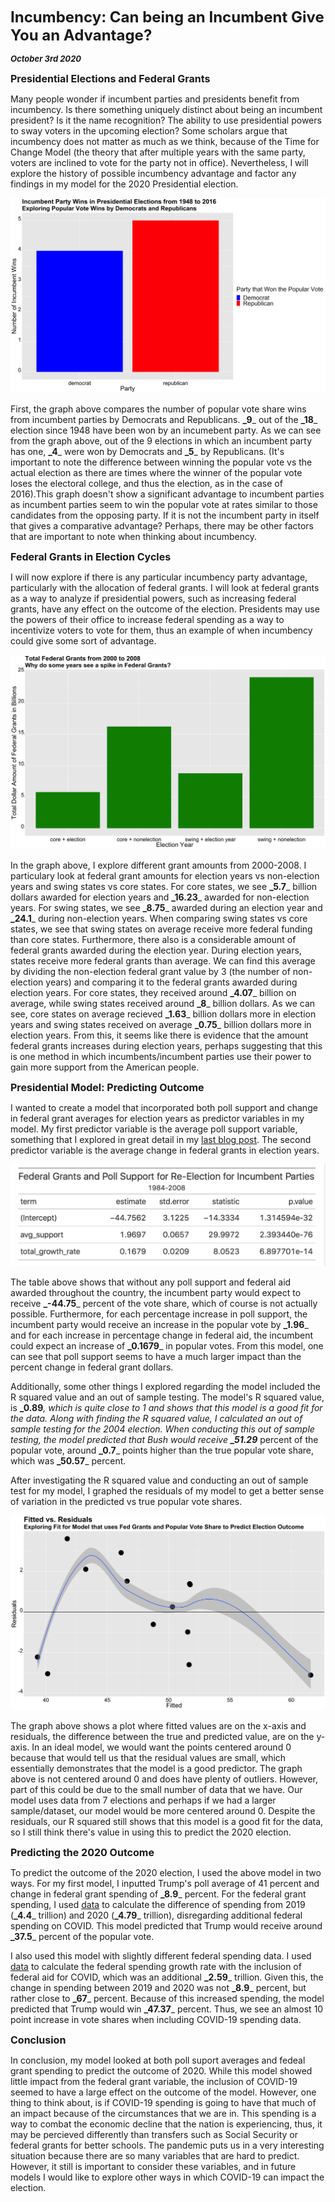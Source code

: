 **<font size="5"> Incumbency: Can being an Incumbent Give You an Advantage? </font>**

_**<font size="2"> October 3rd 2020 </font>**_



**<font size="3"> Presidential Elections and Federal Grants  </font>**

Many people wonder if incumbent parties and presidents benefit from incumbency. Is there something uniquely distinct about being an incumbent president? Is it the name recognition? The ability to use presidential powers to sway voters in the upcoming election? Some scholars argue that incumbency does not matter as much as we think, because of the Time for Change Model (the theory that after multiple years with the same party, voters are inclined to vote for the party not in office). Nevertheless, I will explore the history of possible incumbency advantage and factor any findings in my model for the 2020 Presidential election.


![Incumbent Federal Grants Historial](incumbent_historical.png)


First, the graph above compares the number of popular vote share wins from incumbent parties by Democrats and Republicans. **_9**_ out of the **_18**_ election since 1948 have been won by an incumebent party. As we can see from the graph above, out of the 9 elections in which an incumbent party has one, **_4**_ were won by Democrats and **_5**_ by Republicans. (It's important to note the difference between winning the popular vote vs the actual election as there are times where the winner of the popular vote loses the electoral college, and thus the election, as in the case of 2016).This graph doesn't show a significant advantage to incumbent parties as incumbent parties seem to win the popular vote at rates similar to those candidates from the opposing party. If it is not the incumbent party in itself that gives a comparative advantage? Perhaps, there may be other factors that are important to note when thinking about incumbency.




**<font size="3">  Federal Grants in Election Cycles </font>**



I will now explore if there is any particular incumbency party advantage, particularly with the allocation of federal grants. I will look at federal grants as a way to analyze if presidential powers, such as increasing federal grants, have any effect on the outcome of the election. Presidents may use the powers of their office to increase federal spending as a way to incentivize voters to vote for them, thus an example of when incumbency could give some sort of advantage. 



![Incumbent Federal Grants in Election Cycles](incumbent_grants.png)


In the graph above, I explore different grant amounts from 2000-2008. I particulary look at federal grant amounts for election years vs non-election years and swing states vs core states. For core states, we see **_5.7**_ billion dollars awarded for election years and **_16.23**_ awarded for non-election years. For swing states, we see **_8.75**_ awarded during an election year and **_24.1**_ during non-election years.  When comparing swing states vs core states, we see that swing states on average receive more federal funding than core states. Furthermore, there also is a considerable amount of federal grants awarded during the election year. During election years, states receive more federal grants than average. We can find this average by dividing the non-election federal grant value by 3 (the number of non-election years) and comparing it to the federal grants awarded during election years. For core states, they received  around **_4.07**_ billion on average, while swing states received around **_8**_ billion dollars. As we can see, core states on average recieved **_1.63**_ billion dollars more in election years and swing states received on average **_0.75**_ billion dollars more in election years. From this, it seems like there is evidence that the amount federal grants increases during election years, perhaps suggesting that this is one method in which incumbents/incumbent parties use their power to gain more support from the American people. 



**<font size="3">  Presidential Model: Predicting Outcome </font>**



I wanted to create a model that incorporated both poll support and change in federal grant averages for election years as predictor variables in my model. My first predictor variable is the average poll support variable, something that I explored in great detail in my [last blog post](https://fyohannes.github.io/Data_Elections/Poll.html).  The second predictor variable is the average change in federal grants in election years.


![Incumbency Table](incumbent_table.png)



The table above shows that without any poll support and federal aid awarded throughout the country, the incumbent party would expect to receive **_-44.75**_ percent of the vote share, which of course is not actually possible. Furthermore, for each percentage increase in poll support, the incumbent party would receive an increase in the popular vote by **_1.96**_ and for each increase in percentage change in federal aid, the incumbent could expect an increase of **_0.1679**_ in popular votes. From this model, one can see that poll support seems to have a much larger impact than the percent change in federal grant dollars. 

Additionally, some other things I explored regarding the model included the R squared value and an out of sample testing. The model's R squared value, is **_0.89**_, which is quite close to 1 and shows that this model is a good fit for the data. Along with finding the R squared value, I calculated an out of sample testing for the 2004 election. When conducting this out of sample testing, the model predicted that Bush would receive **_51.29**_ percent of the popular vote, around **_0.7**_ points higher than the true popular vote share, which was **_50.57**_ percent. 

After investigating the R squared value and conducting an out of sample test for my model, I graphed the residuals of my model to get a better sense of variation in the predicted vs true popular vote shares.


![Incumbent Federal Grants Residual Grants](incumbent_residuals.png)



The graph above shows a plot where fitted values are on the x-axis and residuals, the difference between the true and predicted value, are on the y-axis. In an ideal model, we would want the points centered around 0 because that would tell us that the residual values are small, which essentially demonstrates that the model is a good predictor. The graph above is not centered around 0 and does have plenty of outliers. However, part of this could be due to the small number of data that we have. Our model uses data from 7 elections and perhaps if we had a larger sample/dataset, our model would be more centered around 0. Despite the residuals, our R squared still shows that this model is a good fit for the data, so I still think there's value in using this to predict the 2020 election.



**<font size="3">  Predicting the 2020 Outcome </font>**


To predict the outcome of the 2020 election, I used the above model in two ways. For my first model, I inputted Trump's poll average of 41 percent and change in federal grant spending of **_8.9**_ percent. For the federal grant spending, I used [data](https://www.cbo.gov/publication/56324) to calculate the difference of spending from 2019 (**_4.4**_ trillion) and 2020 (**_4.79**_ trillion), disregarding additional federal spending on COVID. This model predicted that Trump would receive around **_37.5**_ percent of the popular vote. 

I also used this model with slightly different federal spending data. I used [data](https://datalab.usaspending.gov/federal-covid-funding/) to calculate the federal spending growth rate with the inclusion of federal aid for COVID, which was an additional **_2.59**_ trillion. Given this, the change in spending between 2019 and 2020 was not **_8.9**_ percent, but rather close to **_67**_ percent. Because of this increased spending, the model predicted that Trump would win **_47.37**_ percent. Thus, we see an almost 10 point increase in vote shares when including COVID-19 spending data. 


**<font size="3">  Conclusion </font>**

In conclusion, my model looked at both poll suport averages and fedeal grant spending to predict the outcome of 2020. While this model showed little impact from the federal grant variable, the inclusion of COVID-19 seemed to have a large effect on the outcome of the model. However, one thing to think about, is if COVID-19 spending is going to have that much of an impact because of the circumstances that we are in. This spending is a way to combat the economic decline that the nation is experiencing, thus, it may be percieved differently than transfers such as Social Security or federal grants for better schools. The pandemic puts us in a very interesting situation because there are so many variables that are hard to predict. However, it still is important to consider these variables, and in future models I would like to explore other ways in which COVID-19 can impact the election.







